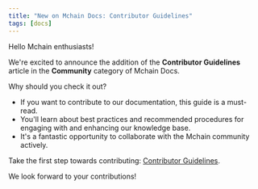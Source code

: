 ```yaml
---
title: "New on Mchain Docs: Contributor Guidelines"
tags: [docs]
---
```


Hello Mchain enthusiasts!

We're excited to announce the addition of the **Contributor Guidelines** article in the **Community** category of Mchain Docs.

Why should you check it out?
- If you want to contribute to our documentation, this guide is a must-read.
- You'll learn about best practices and recommended procedures for engaging with and enhancing our knowledge base.
- It's a fantastic opportunity to collaborate with the Mchain community actively.

Take the first step towards contributing: [Contributor Guidelines](/docs/community/contributor-guidelines).

We look forward to your contributions!
